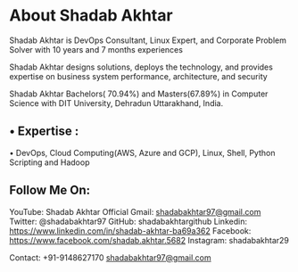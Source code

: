 # About Shadab Akhtar
Shadab Akhtar is DevOps Consultant, Linux Expert, and Corporate Problem Solver with 10 years and 7 months experiences

Shadab Akhtar designs solutions, deploys the technology, and provides expertise on business system performance, architecture, and security

Shadab Akhtar Bachelors( 70.94%) and Masters(67.89%) in Computer Science with DIT University, Dehradun Uttarakhand, India.

• Expertise :
---------------------
• DevOps, Cloud Computing(AWS, Azure and GCP), Linux, Shell, Python Scripting and Hadoop

Follow Me On:
------------------------
YouTube: Shadab Akhtar Official
Gmail: shadabakhtar97@gmail.com
Twitter: @shadabakhtar97
GitHub: shadabakhtargithub
Linkedin: https://www.linkedin.com/in/shadab-akhtar-ba69a362
Facebook: https://www.facebook.com/shadab.akhtar.5682
Instagram: shadabakhtar29

Contact:
+91-9148627170 
shadabakhtar97@gmail.com

